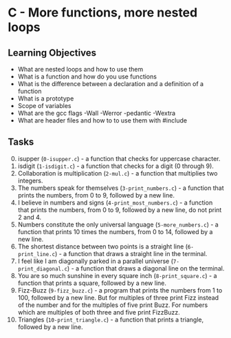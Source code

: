 # C - More functions, more nested loops
## Learning Objectives

- What are nested loops and how to use them
- What is a function and how do you use functions
- What is the difference between a declaration and a definition of a function
- What is a prototype
- Scope of variables
- What are the gcc flags -Wall -Werror -pedantic -Wextra
- What are header files and how to to use them with #include

## Tasks

0. isupper (```0-isupper.c```) - a function that checks for uppercase character. 
1. isdigit (```1-isdigit.c```) - a function that checks for a digit (0 through 9).
2. Collaboration is multiplication (```2-mul.c```) - a function that multiplies two integers.
3. The numbers speak for themselves (```3-print_numbers.c```) - a function that prints the numbers, from 0 to 9, followed by a new line.
4. I believe in numbers and signs (```4-print_most_numbers.c```) - a function that prints the numbers, from 0 to 9, followed by a new line, do not print 2 and 4.
5. Numbers constitute the only universal language (```5-more_numbers.c```) - a function that prints 10 times the numbers, from 0 to 14, followed by a new line.
6. The shortest distance between two points is a straight line (```6-print_line.c```) - a function that draws a straight line in the terminal.
7. I feel like I am diagonally parked in a parallel universe (```7-print_diagonal.c```) - a function that draws a diagonal line on the terminal.
8. You are so much sunshine in every square inch (```8-print_square.c```) - a function that prints a square, followed by a new line.
9. Fizz-Buzz (```9-fizz_buzz.c```) - a program that prints the numbers from 1 to 100, followed by a new line. But for multiples of three print Fizz instead of the number and for the multiples of five print Buzz. For numbers which are multiples of both three and five print FizzBuzz.
10. Triangles (```10-print_triangle.c```) - a function that prints a triangle, followed by a new line.

